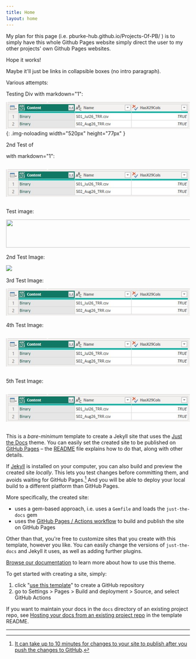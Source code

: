 ```yaml
---
title: Home
layout: home
---
```


My plan for this page (i.e. pburke-hub.github.io/Projects-Of-PB/ ) is to simply have this whole Github Pages website simply direct the user to my other projects' own Github Pages websites.

Hope it works!

Maybe it'll just be links in collapsible boxes (no intro paragraph).

Various attempts:

<!-- I give up on gh-pages relative references!!!
<img src="../../docs/assets/images/F01/07_Output_Tbl-520w.jpg" width="520px" height="77px" loading="lazy" > 

<img src=../../docs/assets/images/F01/07_Output_Tbl-520w.jpg width="520px" height="77px" loading="lazy" >

<img src="/../../docs/assets/images/F01/07_Output_Tbl-520w.jpg" width="520px" height="77px" loading="lazy" >
-->

Testing Div with markdown="1":

<!-- style="overflow-x:auto;white-space:nowrap" markdown="1" -->

<div class="scrolling-div-class" height="77px" width="520px" >

![Test Image](https://raw.githubusercontent.com/pburke-hub/Projects-Of-PB/main/docs/assets/images/07_Output_Tbl-520w.jpg){: .img-noloading width="520px" height="77px" }

</div> 

2nd Test of <Div> with markdown="1":

<div style="overflow-x:auto;white-space:nowrap" markdown="1" width="520" height="77">

![Test Image](https://raw.githubusercontent.com/pburke-hub/Projects-Of-PB/main/docs/assets/images/07_Output_Tbl-520w.jpg)

</div> 


Test image:

<div style="overflow-x:auto;white-space:nowrap" >

<!-- ![Test Image](../../docs/assets/images/F01/07_Output_Tbl-520w.jpg)
{: width="520px" } -->

<img src="../../docs/assets/images/F01/07_Output_Tbl-520w.jpg" width="520px" height="77px" loading="lazy" >

</div> 

2nd Test Image:

<!-- ![Test Image](/../../docs/assets/images/F01/07_Output_Tbl-520w.jpg) -->

<img src="/../docs/assets/images/F01/07_Output_Tbl-520w.jpg">

3rd Test Image:

![Test Image](https://raw.githubusercontent.com/pburke-hub/Projects-Of-PB/main/docs/assets/images/07_Output_Tbl-520w.jpg)

4th Test Image:

<div style="overflow-x:auto;white-space:nowrap" >

<!-- ![Test Image](https://raw.githubusercontent.com/pburke-hub/Projects-Of-PB/main/docs/assets/images/07_Output_Tbl-520w.jpg) -->

<img src="https://raw.githubusercontent.com/pburke-hub/Projects-Of-PB/main/docs/assets/images/07_Output_Tbl-520w.jpg" 
  width="520px" height="77px" loading="lazy" >

</div> 

5th Test Image:

<div style="overflow-x:auto;white-space:nowrap" >

<img src="https://raw.githubusercontent.com/pburke-hub/Projects-Of-PB/main/docs/assets/images/07_Output_Tbl-520w.jpg" >{: width="520" }

</div> 

This is a *bare-minimum* template to create a Jekyll site that uses the [Just the Docs] theme. You can easily set the created site to be published on [GitHub Pages] – the [README] file explains how to do that, along with other details.

If [Jekyll] is installed on your computer, you can also build and preview the created site *locally*. This lets you test changes before committing them, and avoids waiting for GitHub Pages.[^1] And you will be able to deploy your local build to a different platform than GitHub Pages.

More specifically, the created site:

- uses a gem-based approach, i.e. uses a `Gemfile` and loads the `just-the-docs` gem
- uses the [GitHub Pages / Actions workflow] to build and publish the site on GitHub Pages

Other than that, you're free to customize sites that you create with this template, however you like. You can easily change the versions of `just-the-docs` and Jekyll it uses, as well as adding further plugins.

[Browse our documentation][Just the Docs] to learn more about how to use this theme.

To get started with creating a site, simply:

1. click "[use this template]" to create a GitHub repository
2. go to Settings > Pages > Build and deployment > Source, and select GitHub Actions

If you want to maintain your docs in the `docs` directory of an existing project repo, see [Hosting your docs from an existing project repo](https://github.com/just-the-docs/just-the-docs-template/blob/main/README.md#hosting-your-docs-from-an-existing-project-repo) in the template README.

----

[^1]: [It can take up to 10 minutes for changes to your site to publish after you push the changes to GitHub](https://docs.github.com/en/pages/setting-up-a-github-pages-site-with-jekyll/creating-a-github-pages-site-with-jekyll#creating-your-site).

[Just the Docs]: https://just-the-docs.github.io/just-the-docs/
[GitHub Pages]: https://docs.github.com/en/pages
[README]: https://github.com/just-the-docs/just-the-docs-template/blob/main/README.md
[Jekyll]: https://jekyllrb.com
[GitHub Pages / Actions workflow]: https://github.blog/changelog/2022-07-27-github-pages-custom-github-actions-workflows-beta/
[use this template]: https://github.com/just-the-docs/just-the-docs-template/generate
